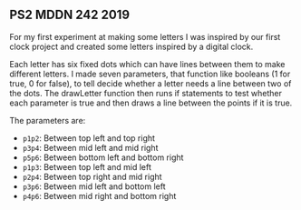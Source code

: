 ## PS2 MDDN 242 2019

For my first experiment at making some letters I was inspired by our first clock project and created some letters inspired by a digital clock. 

Each letter has six fixed dots which can have lines between them to make different letters. I made seven parameters, that function like booleans (1 for true, 0 for false), to tell decide whether a letter needs a line between two of the dots. The drawLetter function then runs if statements to test whether each parameter is true and then draws a line between the points if it is true. 

The parameters are:
  * `p1p2`: Between top left and top right
  * `p3p4`: Between mid left and mid right
  * `p5p6`: Between bottom left and bottom right
  * `p1p3`: Between top left and mid left
  * `p2p4`: Between top right and mid right
  * `p3p6`: Between mid left and bottom left
  * `p4p6`: Between mid right and bottom right

